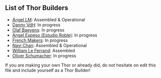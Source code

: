 ## List of Thor Builders

* [Ángel LM](https://hackaday.io/project/12989-thor): Assembled & Operational
* [Danny VdH](https://hackaday.io/project/16665-thor-robot-with-addons-and-gui): In progress
* [Olaf Baeyens](https://hackaday.io/project/16483-building-the-thor-robot): In progress
* [Ángel Espeso (Estudio Roble)](https://twitter.com/EstudioRoble): In progress
* [French Makers](https://twitter.com/@frenchmakers): In progress
* [Navi Chan](https://hackaday.io/navichan): Assembled & Operational
* [William Le Ferrand](https://groups.google.com/forum/#!topic/thor-opensource-3d-printable-robotic-arm/xrR8ILnFSqo): Assembled
* [Oliver Schumacher](https://groups.google.com/forum/#!topic/thor-opensource-3d-printable-robotic-arm/-1GhTLVNHaA): In progress

If you are making your own Thor or already did, do not hesitate on edit this file and include yourself as a Thor Builder!
